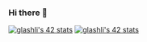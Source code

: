 ### Hi there 👋

<!--
**theillarion/theillarion** is a ✨ _special_ ✨ repository because its `README.md` (this file) appears on your GitHub profile.

Here are some ideas to get you started:

- 🔭 I’m currently working on ...
- 🌱 I’m currently learning ...
- 👯 I’m looking to collaborate on ...
- 🤔 I’m looking for help with ...
- 💬 Ask me about ...
- 📫 How to reach me: ...
- 😄 Pronouns: ...
- ⚡ Fun fact: ...
-->

[![glashli's 42 stats](https://badge42.vercel.app/api/v2/cl4a7vn2f009509mklev0aqoj/stats?cursusId=21&coalitionId=101)](https://github.com/JaeSeoKim/badge42)
[![glashli's 42 stats](https://badge42.vercel.app/api/v2/cl4a7vn2f009509mklev0aqoj/stats?cursusId=9&coalitionId=piscine)](https://github.com/JaeSeoKim/badge42)
